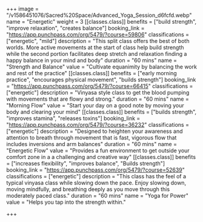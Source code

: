 +++
image = "/v1586451076/Sacred%20Space/Advanced_Yoga_Session_d6fcfd.webp"
name = "Energetic"
weight = 3
[[classes.class]]
benefits = ["build strength", "improve relaxation", "creates balance"]
booking_link = "https://app.punchpass.com/org/5479/?course=59806"
classifications = ["energetic", "mild"]
description = "This split class offers the best of both worlds. More active movements at the start of class help build strength while the second portion facilitates deep stretch and relaxation finding a happy balance in your mind and body"
duration = "60 mins"
name = "Strength and Balance"
value = "Cultivate equanimity by balancing the work and rest of the practice"
[[classes.class]]
benefits = ["early morning practice", "encourages physical movement", "builds strength"]
booking_link = "https://app.punchpass.com/org/5479/?course=66415"
classifications = ["energetic"]
description = "Vinyasa style class to get the blood pumping with movements that are flowy and strong."
duration = "60 mins"
name = "Morning Flow"
value = "Start your day on a good note by moving your body and clearing your mind"
[[classes.class]]
benefits = ["builds strength", "improves stamina", "releases toxins"]
booking_link = "https://app.punchpass.com/org/5479/?course=36232"
classifications = ["energetic"]
description = "Designed to heighten your awareness and attention to breath through movement that is fast, vigorous flow that includes inversions and arm balances"
duration = "60 mins"
name = "Energetic Flow"
value = "Provides a fun environment to get outside your comfort zone in a a challenging and creative way"
[[classes.class]]
benefits = ["increases flexibility", "improves balance", "Builds strength"]
booking_link = "https://app.punchpass.com/org/5479/?course=52639"
classifications = ["energetic"]
description = "This class has the feel of a typical vinyasa class while slowing down the pace. Enjoy slowing down, moving mindfully, and breathing deeply as you move through this moderately paced class."
duration = "60 mins"
name = "Yoga for Power"
value = "Helps you tap into the strength within."

+++
